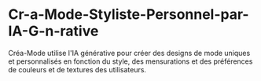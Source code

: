 # Cr-a-Mode-Styliste-Personnel-par-IA-G-n-rative
Créa-Mode utilise l'IA générative pour créer des designs de mode uniques et personnalisés en fonction du style, des mensurations et des préférences de couleurs et de textures des utilisateurs.
